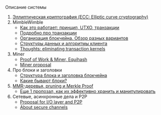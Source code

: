 Описание системы
1. [Эллиптическая криптография (ECC: Elliptic curve cryptography)](https://github.com/beam-mw/beam/wiki/%D0%AD%D0%BB%D0%BB%D0%B8%D0%BF%D1%82%D0%B8%D1%87%D0%B5%D1%81%D0%BA%D0%B0%D1%8F-%D0%BA%D1%80%D0%B8%D0%BF%D1%82%D0%BE%D0%B3%D1%80%D0%B0%D1%84%D0%B8%D1%8F-(ECC:-Elliptic-curve-cryptography))
1. MimbleWimble
   * [Как это работает: принцип, UTXO, транзакции](https://github.com/beam-mw/beam/wiki/MimbleWimble---%D0%BA%D0%B0%D0%BA-%D1%8D%D1%82%D0%BE-%D1%80%D0%B0%D0%B1%D0%BE%D1%82%D0%B0%D0%B5%D1%82)
   * [Подробно про транзакции](https://github.com/beam-mw/beam/wiki/%D0%9F%D0%BE%D0%B4%D1%80%D0%BE%D0%B1%D0%BD%D0%BE-%D0%BF%D1%80%D0%BE-%D1%82%D1%80%D0%B0%D0%BD%D0%B7%D0%B0%D0%BA%D1%86%D0%B8%D0%B8)
   * [Организация блокчейна. Обзор разных вариантов](https://github.com/beam-mw/beam/wiki/%D0%9E%D1%80%D0%B3%D0%B0%D0%BD%D0%B8%D0%B7%D0%B0%D1%86%D0%B8%D1%8F-%D0%B1%D0%BB%D0%BE%D0%BA%D1%87%D0%B5%D0%B9%D0%BD%D0%B0.-%D0%9E%D0%B1%D0%B7%D0%BE%D1%80-%D1%80%D0%B0%D0%B7%D0%BD%D1%8B%D1%85-%D0%B2%D0%B0%D1%80%D0%B8%D0%B0%D0%BD%D1%82%D0%BE%D0%B2)
   * [Структуры данных и алгоритмы клиента](https://github.com/beam-mw/beam/wiki/%D0%A1%D1%82%D1%80%D1%83%D0%BA%D1%82%D1%83%D1%80%D1%8B-%D0%B4%D0%B0%D0%BD%D0%BD%D1%8B%D1%85-%D0%B8-%D0%B0%D0%BB%D0%B3%D0%BE%D1%80%D0%B8%D1%82%D0%BC%D1%8B-%D0%BA%D0%BB%D0%B8%D0%B5%D0%BD%D1%82%D0%B0)
   * [Thoughts: eliminating transaction kernels](https://github.com/beam-mw/beam/wiki/Thoughts:-eliminating-transaction-kernels)
1. Miner
   * [Proof of Work & Miner, Equihash](https://github.com/beam-mw/beam/wiki/Proof-of-Work-&-Miner)
   * [Miner proposal](https://github.com/beam-mw/beam/wiki/Miner-proposal)
1. Про блоки и заголовки 
   * [Структура блока и заголовка блокчейна](https://github.com/beam-mw/beam/wiki/%D0%A1%D1%82%D1%80%D1%83%D0%BA%D1%82%D1%83%D1%80%D0%B0-%D0%B1%D0%BB%D0%BE%D0%BA%D0%B0-%D0%B8-%D0%B5%D0%B3%D0%BE-%D0%B2%D0%B0%D0%BB%D0%B8%D0%B4%D0%B0%D1%86%D0%B8%D1%8F)
   * [Какие бывают блоки?](https://github.com/beam-mw/beam/wiki/%D0%9A%D0%B0%D0%BA%D0%B8%D0%B5-%D0%B1%D1%8B%D0%B2%D0%B0%D1%8E%D1%82-%D0%B1%D0%BB%D0%BE%D0%BA%D0%B8%3F)
1. [MMR-деревья, pruning и Merkle Proof](https://github.com/beam-mw/beam/wiki/MMR-%D0%B4%D0%B5%D1%80%D0%B5%D0%B2%D1%8C%D1%8F,-pruning-%D0%B8-Merkle-Proof)
   * [Еще 1 пропозал, как их эффективно хранить и манипулировать](https://github.com/beam-mw/beam/wiki/Proposal-on-PMMR-trees-storing-and-manipulation)
1. Сетевые, асинхронные дела и P2P
   * [Proposal for I/O layer and P2P](https://github.com/beam-mw/beam/wiki/Proposal-for-I-O-layer-and-P2P)
   * [About secure channels](https://github.com/beam-mw/beam/wiki/About-secure-channels)

